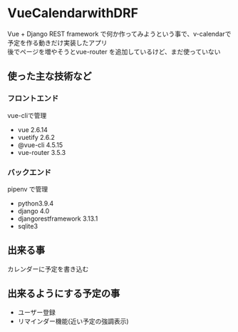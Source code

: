 # VueCalendarwithDRF
Vue + Django REST framework で何か作ってみようという事で、v-calendarで予定を作る動きだけ実装したアプリ  
後でページを増やそうとvue-router を追加しているけど、まだ使っていない

## 使った主な技術など
### フロントエンド
vue-cliで管理  
- vue 2.6.14
- vuetify 2.6.2
- @vue-cli 4.5.15
- vue-router 3.5.3
### バックエンド  
pipenv で管理
- python3.9.4
- django 4.0
- djangorestframework 3.13.1
- sqlite3


## 出来る事
カレンダーに予定を書き込む

## 出来るようにする予定の事
- ユーザー登録
- リマインダー機能(近い予定の強調表示)


